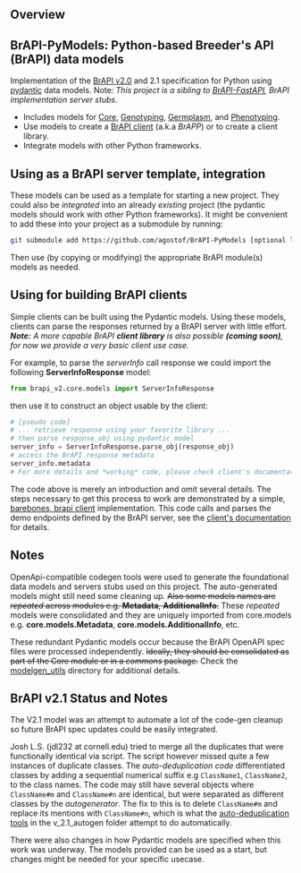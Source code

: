 ## Overview


## BrAPI-PyModels: Python-based Breeder's API (BrAPI) data models

Implementation of the [BrAPI v2.0](https://brapi.org/) and 2.1 specification for Python using [pydantic](https://pydantic-docs.helpmanual.io/) data models. Note: *This project is a sibling to [BrAPI-FastAPI](https://github.com/agostof/BrAPI-FastAPI), BrAPI implementation server stubs*.
* Includes models for [Core](models/brapi_v2/core), [Genotyping](models/brapi_v2/genotyping), [Germplasm](models/brapi_v2/germplasm), and [Phenotyping](models/brapi_v2/phenotyping).
* Use models to create a [BrAPI client](client/barebones_brapi_client.py) (a.k.a *BrAPP*) or to create a client library.
* Integrate models with other Python frameworks.


## Using as a BrAPI server template, integration

These models can be used as a template for starting a new project. They could also be *integrated* into an already *existing* project (the pydantic models should work with other Python frameworks).
It might be convenient to add these into your project as a submodule by running:

```sh
git submodule add https://github.com/agostof/BrAPI-PyModels [optional local_name]
```
Then use (by copying or modifying) the appropriate BrAPI module(s) models as needed.

## Using for building BrAPI clients

Simple clients can be built using the Pydantic models. Using these models, clients can parse the responses returned by a BrAPI server with little effort.
***Note:*** *A more capable BrAPI* ***client library*** *is also possible* ***(coming soon)****, for now we provide a very basic client use case.*

For example, to parse the *serverInfo* call response we could import the following **ServerInfoResponse** model:
```python
from brapi_v2.core.models import ServerInfoResponse
```
then use it to construct an object usable by the client:
```python
# [pseudo code]
# ... retrieve response using your favorite library ... 
# then parse response_obj using pydantic model
server_info = ServerInfoResponse.parse_obj(response_obj)
# access the BrAPI response metadata 
server_info.metadata
# For more details and *working* code, please check client's documentation linked below.
```
The code above is merely an introduction and omit several details. The steps necessary to get this process to work are demonstrated by a simple, [barebones, brapi client](client/barebones_brapi_client.py) implementation. This code calls and parses the demo endpoints defined by the BrAPI server, see the [client's documentation](client/README.md) for details.

## Notes

OpenApi-compatible codegen tools were used to generate the foundational data models and servers stubs used on this project. The auto-generated models might still need some cleaning up. ~~Also some models names are *repeated* across modules e.g. **Metadata**, **AdditionalInfo**.~~ These *repeated* models were consolidated and they are uniquely imported from core.models e.g. **core.models.Metadata**,  **core.models.AdditionalInfo**, etc.

These redundant Pydantic models occur because the BrAPI OpenAPI spec files were processed independently.
~~Ideally, they should be consolidated as part of the Core module or in a *commons* package.~~ Check the [modelgen_utils](modelgen_utils) directory for additional details.

## BrAPI v2.1 Status and Notes

The V2.1 model was an attempt to automate a lot of the code-gen cleanup so future BrAPI spec updates could be easily integrated.

Josh L.S. (jdl232 at cornell.edu) tried to merge all the duplicates that were functionally identical via script. The script however missed quite a few instances of duplicate classes. The *auto-deduplication code* differentiated classes by adding a sequential numerical suffix e.g `ClassName1`, `ClassName2`, to the class names. The code may still have several objects where `ClassName#m` and `ClassName#n` are identical, but were separated as different classes by the *autogenerator*. The fix to this is to delete `ClassName#m` and replace its mentions with `ClassName#n`, which is what the [auto-deduplication tools](modelgen_utils/dedup_tools) in the v_2.1_autogen folder attempt to do automatically.

There were also changes in how Pydantic models are specified when this work was underway. The models provided can be used as a start, but changes might be needed for your specific usecase.

